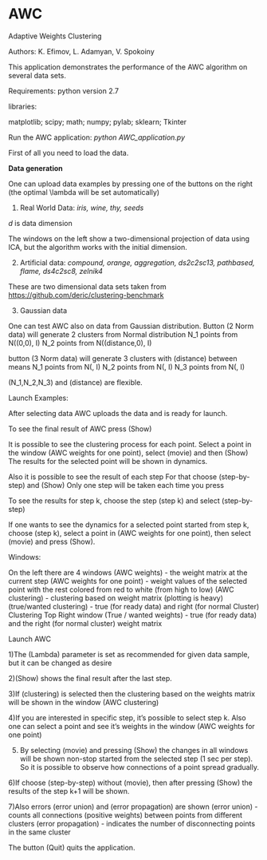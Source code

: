 # AWC
Adaptive Weights Clustering

Authors: K. Efimov, L. Adamyan, V. Spokoiny

This application demonstrates the performance of the AWC algorithm on several data sets.

Requirements:
python version 2.7

libraries:

matplotlib;
scipy;
math;
numpy;
pylab;
sklearn;
Tkinter


Run the AWC application: *python AWC_application.py*

First of all you need to load the data.

**Data generation**

One can upload data examples by pressing one of the buttons on the right (the optimal \lambda will be set automatically)

1) Real World Data: 
*iris, wine, thy, seeds*

*d* is data dimension

The windows on the left show a two-dimensional projection of data using ICA, but the algorithm works with the initial dimension.
 
2) Artificial data:
*compound, orange, aggregation, ds2c2sc13, pathbased, flame, ds4c2sc8, zelnik4*

These are two dimensional data sets taken from https://github.com/deric/clustering-benchmark

3) Gaussian data

One can test AWC also on data from Gaussian distribution.
Button (2 Norm data)  will generate 2 clusters from Normal distribution
N_1 points from N((0,0), I)
N_2 points from N((distance,0), I)

button (3 Norm data) will generate 3 clusters with (distance) between means
N_1 points from N(, I)
N_2 points from N(, I)
N_3 points from N(, I)

(N_1,N_2,N_3) and (distance) are flexible.

Launch Examples:

After selecting data AWC uploads the data and is ready for launch.

To see the final result of AWC press (Show)

It is possible to see the clustering process for each point.
Select a point in the window (AWC weights for one point), select  (movie) and then (Show)
The results for the selected point will be shown in dynamics.

Also it is possible to see the result of each step
For that choose (step-by-step) and (Show)
Only one step will be taken each time you press

To see the results for step k, choose the step (step k) and select (step-by-step)

If one wants to see the dynamics for a selected point started from step k, choose (step k), select a point in (AWC weights for one point), then select (movie) and press (Show).

 Windows:

On the left there are 4 windows
(AWC weights) - the weight matrix at the current step
(AWC weights for one point) - weight values of the selected point with the rest colored from red to white (from high to low)
(AWC clustering) - clustering based on weight matrix (plotting is heavy)
(true/wanted clustering) - true (for ready data) and right (for normal Cluster) Clustering
Top Right window 
(True / wanted weights) - true (for ready data) and the right (for normal cluster) weight matrix

Launch AWC

1)The (Lambda) parameter is set as recommended for given data sample, but it can be changed as desire

2)(Show) shows the final result after the last step.

3)If (clustering) is selected then the clustering based on the weights matrix will be shown in the window (AWC clustering) 

4)If you are interested in specific step, it’s possible to select step k.
Also one can select a point and see it’s weights in the window (AWC weights for one point) 

5) By selecting (movie) and pressing (Show) the changes in all windows will be shown non-stop started from the selected step (1 sec per step).
So it is possible to observe how connections of a point spread gradually.

6)If choose (step-by-step) without (movie), then after pressing (Show) the results of the step k+1 will be shown.

7)Also errors (error union) and (error propagation) are shown
(error union) - counts all connections (positive weights) between points from different clusters
(error propagation) -  indicates the number of disconnecting points in the same cluster

The button (Quit) quits the application.



